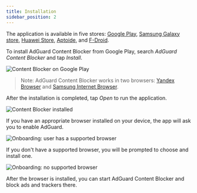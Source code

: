 ```yaml
---
title: Installation
sidebar_position: 2
---
```


The application is available in five stores: [Google Play](https://play.google.com/store/apps/details?id=com.adguard.android.contentblocker), [Samsung Galaxy store](https://galaxystore.samsung.com/detail/com.adguard.android.contentblocker), [Huawei Store](https://appstore.huawei.com/app/C100440597), [Aptoide](https://adguard-content-blocker.en.aptoide.com/), and [F-Droid](https://f-droid.org/en/packages/com.adguard.android.contentblocker/).

To install AdGuard Content Blocker from Google Play, search _AdGuard Content Blocker_ and tap _Install_.

![Content Blocker on Google Play](https://cdn.adguard.com/content/Kb/ad_blocker/content_blocker/content_blocker_play_market.jpg)

> Note: AdGuard Content Blocker works in two browsers: [Yandex Browser](https://browser.yandex.ru/) and [Samsung Internet Browser](https://play.google.com/store/apps/details?id=com.sec.android.app.sbrowser).

After the installation is completed, tap _Open_ to run the application.

![Content Blocker installed](https://cdn.adguard.com/content/Kb/ad_blocker/content_blocker/content_blocker_play_market_installed.jpg)

If you have an appropriate browser installed on your device, the app will ask you to enable AdGuard.

![Onboarding: user has a supported browser](https://cdn.adguard.com/content/Kb/ad_blocker/content_blocker/content_blocker_onboarding2.jpg)

If you don't have a supported browser, you will be prompted to choose and install one.

![Onboarding: no supported browser](https://cdn.adguard.com/content/Kb/ad_blocker/content_blocker/content_blocker_onboarding3.jpg)

After the browser is installed, you can start AdGuard Content Blocker and block ads and trackers there.